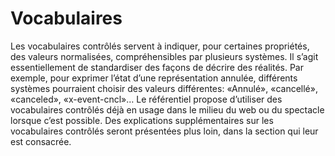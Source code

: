 # Vocabulaires

Les vocabulaires contrôlés servent à indiquer, pour certaines propriétés, des valeurs normalisées, compréhensibles par plusieurs systèmes. Il s’agit essentiellement de standardiser des façons de décrire des réalités. Par exemple, pour exprimer l’état d’une représentation annulée, différents systèmes pourraient choisir des valeurs différentes: «Annulé», «cancellé», «canceled», «x-event-cncl»… Le référentiel propose d’utiliser des vocabulaires contrôlés déjà en usage dans le milieu du web ou du spectacle lorsque c’est possible. Des explications supplémentaires sur les vocabulaires contrôlés seront présentées plus loin, dans la section qui leur est consacrée.
